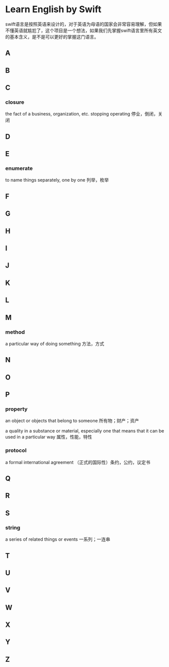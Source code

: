 # Learn English by Swift
swift语言是按照英语来设计的，对于英语为母语的国家会非常容易理解，但如果不懂英语就尴尬了，这个项目是一个想法，如果我们先掌握swift语言里所有英文的基本含义，是不是可以更好的掌握这门语言。

## A
## B
## C

### closure
the fact of a business, organization, etc. stopping operating
停业，倒闭，关闭

## D
## E

### enumerate
to name things separately, one by one
列举，枚举

## F
## G
## H
## I
## J
## K
## L
## M

### method
a particular way of doing something
方法，方式

## N
## O
## P

### property
an object or objects that belong to someone
所有物；财产；资产

a quality in a substance or material, especially one that means that it can be used in a particular way
属性，性能，特性

### protocol 
a formal international agreement
（正式的国际性）条约，公约，议定书

## Q
## R
## S

### string
a series of related things or events 
一系列；一连串

## T
## U
## V
## W
## X
## Y
## Z
